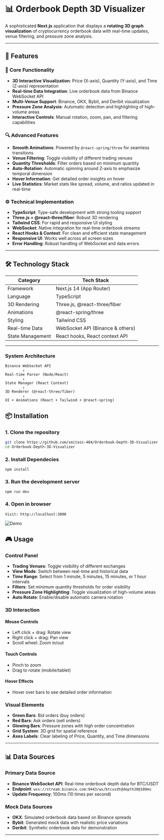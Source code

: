 # 📊 Orderbook Depth 3D Visualizer

A sophisticated **Next.js** application that displays a **rotating 3D graph visualization** of cryptocurrency orderbook data with real-time updates, venue filtering, and pressure zone analysis.

---

## 🚀 Features

### 🧩 Core Functionality
- **3D Interactive Visualization**: Price (X-axis), Quantity (Y-axis), and Time (Z-axis) representation
- **Real-time Data Integration**: Live orderbook data from Binance WebSocket API
- **Multi-Venue Support**: Binance, OKX, Bybit, and Deribit visualization
- **Pressure Zone Analysis**: Automatic detection and highlighting of high-volume areas
- **Interactive Controls**: Manual rotation, zoom, pan, and filtering capabilities

### 🔍 Advanced Features
- **Smooth Animations**: Powered by `@react-spring/three` for seamless transitions
- **Venue Filtering**: Toggle visibility of different trading venues
- **Quantity Thresholds**: Filter orders based on minimum quantity
- **Auto-Rotation**: Automatic spinning around Z-axis to emphasize temporal dimension
- **Hover Information**: Get detailed order insights on hover
- **Live Statistics**: Market stats like spread, volume, and ratios updated in real-time

### ⚙️ Technical Implementation
- **TypeScript**: Type-safe development with strong tooling support
- **Three.js + @react-three/fiber**: Robust 3D rendering
- **Tailwind CSS**: For rapid and responsive UI styling
- **WebSocket**: Native integration for real-time orderbook streams
- **React Hooks & Context**: For clean and efficient state management
- **Responsive UI**: Works well across all screen sizes
- **Error Handling**: Robust handling of WebSocket and data errors

---

## 🛠️ Technology Stack

| Category         | Tech Stack                                  |
|------------------|----------------------------------------------|
| Framework        | Next.js 14 (App Router)                     |
| Language         | TypeScript                                  |
| 3D Rendering     | Three.js, @react-three/fiber                |
| Animations       | @react-spring/three                         |
| Styling          | Tailwind CSS                                |
| Real-time Data   | WebSocket API (Binance & others)            |
| State Management | React hooks, React context API              |

---
###  System Architecture 
```
Binance WebSocket API
        ↓
Real-time Parser (Node/React)
        ↓
State Manager (React Context)
        ↓
3D Renderer (@react-three/fiber)
        ↓
UI + Animations (React + Tailwind + @react-spring)
```

## 📦 Installation

### 1. Clone the repository
```bash
git clone https://github.com/smitass-404/Orderbook-Depth-3D-Visualizer.git
cd Orderbook-Depth-3D-Visualizer
```

### 2. Install Dependecies

```
npm install
```

### 3. Run the development server

```
npm run dev
```
### 4. Open in browser
```
Visit: http://localhost:3000

```
![Demo](https://user-images.githubusercontent.com/your-gif-path.gif)



## 🎮 Usage

### Control Panel

- **Trading Venues**: Toggle visibility of different exchanges  
- **View Mode**: Switch between real-time and historical data  
- **Time Range**: Select from 1 minute, 5 minutes, 15 minutes, or 1 hour intervals  
- **Filters**: Set minimum quantity thresholds for order visibility  
- **Pressure Zone Highlighting**: Toggle visualization of high-volume areas  
- **Auto Rotate**: Enable/disable automatic camera rotation  

### 3D Interaction

#### Mouse Controls
- Left click + drag: Rotate view  
- Right click + drag: Pan view  
- Scroll wheel: Zoom in/out  

#### Touch Controls
- Pinch to zoom  
- Drag to rotate (mobile/tablet)

#### Hover Effects
- Hover over bars to see detailed order information

### Visual Elements

- **Green Bars**: Bid orders (buy orders)  
- **Red Bars**: Ask orders (sell orders)  
- **Glowing Bars**: Pressure zones with high order concentration  
- **Grid System**: 3D grid for spatial reference  
- **Axes Labels**: Clear labeling of Price, Quantity, and Time dimensions  

---

## 📊 Data Sources

### Primary Data Source

- **Binance WebSocket API**: Real-time orderbook depth data for BTC/USDT  
- **Endpoint**: `wss://stream.binance.com:9443/ws/btcusdt@depth20@100ms`  
- **Update Frequency**: 100ms (10 times per second)

### Mock Data Sources

- **OKX**: Simulated orderbook data based on Binance spreads  
- **Bybit**: Generated mock data with realistic price variations  
- **Deribit**: Synthetic orderbook data for demonstration  

---




